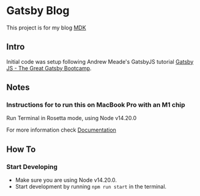 # Gatsby Blog

This project is for my blog [MDK](https://mdk1972.netlify.app)

## Intro

Initial code was setup following Andrew Meade's GatsbyJS tutorial [Gatsby JS - The Great Gatsby Bootcamp](https://youtu.be/8t0vNu2fCCM).

## Notes

### Instructions for to run this on MacBook Pro with an M1 chip

Run Terminal in Rosetta mode, using Node v14.20.0

For more information check [Documentation](https://github.com/nvm-sh/nvm#macos-troubleshooting)

## How To

### Start Developing

- Make sure you are using Node v14.20.0.
- Start development by running `npm run start` in the terminal.
